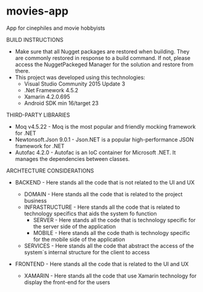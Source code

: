 # movies-app
App for cinephiles and movie hobbyists

BUILD INSTRUCTIONS
* Make sure that all Nugget packages are restored when building. They are commonly restored in response to a build command.
If not, please access the NuggetPackeged Manager for the solution and restore from there.
* This project was developed using this technologies:
	- Visual Studio Community 2015 Update 3
	- .Net Framework 4.5.2
	- Xamarin 4.2.0.695
	- Android SDK min 16/target 23	
	
THIRD-PARTY LIBRARIES
* Moq v4.5.22 - Moq is the most popular and friendly mocking framework for .NET
* Newtonsoft.Json 9.0.1 - Json.NET is a popular high-performance JSON framework for .NET
* Autofac 4.2.0 - Autofac is an IoC container for Microsoft .NET. It manages the dependencies between classes.

ARCHTECTURE CONSIDERATIONS
* BACKEND - Here stands all the code that is not related to the UI and UX
	* DOMAIN - Here stands all the code that is related to the project business
	* INFRASTRUCTURE - Here stands all the code that is related to technology specifics that aids the system fo function
		* SERVER - Here stands all the code that is technology specific for the server side of the application
		* MOBILE - Here stands all the code thath is technology specific for the mobile side of the application
	* SERVICES - Here stands all the code that abstract the access of the system´s internal structure for the client to access
	
* FRONTEND - Here stands all the code that is related to the UI and UX
	* XAMARIN - Here stands all the code that use Xamarin technology for display the front-end for the users